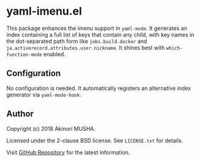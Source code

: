 # yaml-imenu.el

This package enhances the imenu support in `yaml-mode`.  It generates
an index containing a full list of keys that contain any child, with
key names in the dot-separated path form like `jobs.build.docker` and
`ja.activerecord.attributes.user.nickname`.  It shines best with
`which-function-mode` enabled.

## Configuration

No configuration is needed.  It automatically registers an alternative
index generator via `yaml-mode-hook`.

## Author

Copyright (c) 2018 Akinori MUSHA.

Licensed under the 2-clause BSD license.  See `LICENSE.txt` for
details.

Visit [GitHub Repository](https://github.com/knu/yaml-imenu.el) for
the latest information.
